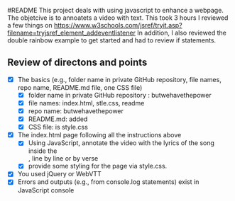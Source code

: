 #README
This project deals with using javascript to enhance a webpage. The objetcive is to annoatets a video with text.
This took 3 hours
I reviewed a few things on https://www.w3schools.com/jsref/tryit.asp?filename=tryjsref_element_addeventlistener 
In addition, I also reviewed the double rainbow example to get started and had to review if statements. 
## Review of directons and points
- [x] The basics (e.g., folder name in private GitHub repository, file names, repo name, README.md file, one CSS file)
    - [x] folder name in private GitHub repository : butwehavethepower
    - [x] file names: index.html, stle.css, readme
    - [x] repo name: butwehavethepower
    - [x] README.md: added
    - [x] CSS file: is style.css
-[x] The index.html page following all the instructions above
    - [x] Using JavaScript, annotate the video with the lyrics of the song inside the <div id="lyrics">, line by line or by verse
    - [x] provide some styling for the page via style.css.
- [x] You used jQuery or WebVTT
- [x] Errors and outputs (e.g., from console.log statements) exist in JavaScript console